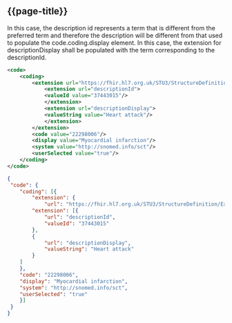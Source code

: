 ## {{page-title}}
In this case, the description id represents a term that is different from the preferred term and therefore the description will be different from that used to populate the code.coding.display element. In this case, the extension for descriptionDisplay shall be populated with the term corresponding to the descriptionId.

```xml
<code>
    <coding>
        <extension url="https://fhir.hl7.org.uk/STU3/StructureDefinition/Extensioncoding-sctdescid">
            <extension url="descriptionId">
            <valueId value="37443015"/>
            </extension>
            <extension url="descriptionDisplay">
            <valueString value="Heart attack"/>
            </extension>
        </extension>
        <code value="22298006"/>
        <display value="Myocardial infarction"/>
        <system value="http://snomed.info/sct"/>
        <userSelected value="true"/>
    </coding>
</code>
```
```json
{
 "code": {
    "coding": [{
        "extension": {
            "url": "https://fhir.hl7.org.uk/STU3/StructureDefinition/Extension-coding-sctdescid",
        "extension": [{
            "url": "descriptionId",
            "valueId": "37443015"
        },
        {
            "url": "descriptionDisplay",
            "valueString": "Heart attack"
        }
    ]
    },
    "code": "22298006",
    "display": "Myocardial infarction",
    "system": "http://snomed.info/sct",
    "userSelected": "true"
    }]
 }
}
```
